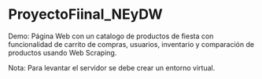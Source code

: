 # ProyectoFiinal_NEyDW
Demo: Página Web con un catalogo de productos de fiesta con funcionalidad de carrito de compras, usuarios, inventario y comparación de productos usando Web Scraping.

Nota: Para levantar el servidor se debe crear un entorno virtual.
